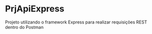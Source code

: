 # PrjApiExpress
Projeto utilizando o framework Express para realizar requisições REST dentro do Postman
